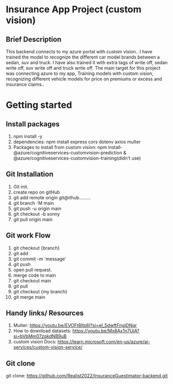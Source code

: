 # Insurance App Project (custom vision)

## Brief Description 

This backend connects to my azure portal with custom vision.. I have trained the model to recognize the different car model brands between a sedan, suv and truck. I have also trained it with extra tags of write off, sedan write off, suv write off and truck write off. The main target for this project was connecting azure to my app, Training models with custom vision, recognizing different vehicle models for price on premiums or excess and insurance claims..

# Getting started

## Install packages

1. npm install -y
2. dependencies: npm install express cors dotenv axios multer 
3. Packages to install from custom vision: npm install-@azure/cognitiveservices-customvision-prediction & @azure/cognitiveservices-customvision-training(didn't use)

## Git Installation
1. Git init.
2. create repo on gitHub
3. git add remote origin git@ithub.........
4. git branch -M main
5. git push -u origin main
6. git checkout -b sonny
7. git pull origin main

## Git work Flow
1. git checkout {branch}
2. git add .
3. git commit -m 'message'
4. git push
5. open pull request.
6. merge code to main
7. git checkout main
8. git pull
9. git checkout {my branch}
10. git merge main

## Handy links/ Resources 
1. Multer: https://youtu.be/EVOFt8Its6I?si=eI_5dwftFngjDNqr
2. How to download datasets: https://youtu.be/Mx8Ax1n7UjA?si=bVbMm07zqkdNB9uB
3. custom vision Docs: https://learn.microsoft.com/en-us/azure/ai-services/custom-vision-service/

## Git clone

git clone: https://github.com/Realist2022/InsuranceGuestimator-backend.git